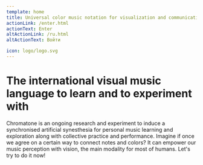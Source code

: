 ```yaml
---
template: home
title: Universal color music notation for visualization and communication
actionLink: /enter.html
actionText: Enter
altActionLink: /ru.html
altActionText: Войти

icon: logo/logo.svg
---
```


# The international visual music language to learn and to experiment with

Chromatone is an ongoing research and experiment to induce a synchronised artificial synesthesia for personal music learning and exploration along with collective practice and performance. Imagine if once we agree on a certain way to connect notes and colors? It can empower our music perception with vision, the main modality for most of humans. Let's try to do it now!

